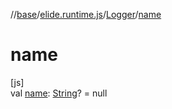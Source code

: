 //[base](../../../index.md)/[elide.runtime.js](../index.md)/[Logger](index.md)/[name](name.md)

# name

[js]\
val [name](name.md): [String](https://kotlinlang.org/api/latest/jvm/stdlib/kotlin/-string/index.html)? = null
